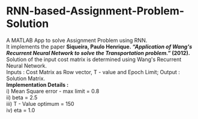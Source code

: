 # RNN-based-Assignment-Problem-Solution
A MATLAB App to solve Assignment Problem using RNN.<br /> It implements the paper <b>Siqueira, Paulo Henrique. <i>“Application of Wang's Recurrent Neural Network to solve the Transportation problem.”</i> (2012).</b><br />
Solution of the input cost matrix is determined using Wang's Recurrent Neural Network.<br />
Inputs : Cost Matrix as Row vector, T - value and Epoch Limit; Output : Solution Matrix.<br /> 
<b>Implementation Details : </b><br />
i)   Mean Square error - max limit = 0.8 <br />
ii)  beta = 2.5<br />
iii) T - Value optimum = 150<br />
iv)  eta = 1.0<br />

